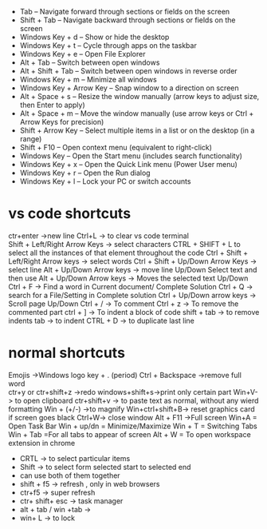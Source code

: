 - Tab – Navigate forward through sections or fields on the screen 
- Shift + Tab – Navigate backward through sections or fields on the screen 
- Windows Key + d – Show or hide the desktop
- Windows Key + t – Cycle through apps on the taskbar 
- Windows Key + e – Open File Explorer
- Alt + Tab – Switch between open windows 
- Alt + Shift + Tab – Switch between open windows in reverse order 
- Windows Key + m – Minimize all windows 
- Windows Key + Arrow Key – Snap window to a direction on screen 
- Alt + Space + s – Resize the window manually (arrow keys to adjust size, then Enter to apply) 
- Alt + Space + m – Move the window manually (use arrow keys or Ctrl + Arrow Keys for precision) 
- Shift + Arrow Key – Select multiple items in a list or on the desktop (in a range) 
- Shift + F10 – Open context menu (equivalent to right-click) 
- Windows Key – Open the Start menu (includes search functionality) 
- Windows Key + x – Open the Quick Link menu (Power User menu)
- Windows Key + r – Open the Run dialog 
- Windows Key + l – Lock your PC or switch accounts
# vs code shortcuts  

ctr+enter ->new line
Ctrl+L -> to clear vs code terminal                                         
 Shift + Left/Right Arrow Keys -> select characters
CTRL + SHIFT + L to select all the instances of that element throughout the code
 Ctrl + Shift + Left/Right Arrow keys -> select words
 Ctrl + Shift + Up/Down Arrow Keys -> select line
 Alt + Up/Down Arrow keys -> move line Up/Down
 Select text and then use Alt + Up/Down Arrow keys -> Moves the selected text Up/Down
 Ctrl + F -> Find a word in Current document/ Complete Solution
 Ctrl + Q -> search for a File/Setting in Complete solution
 Ctrl + Up/Down arrow keys -> Scroll page Up/Down
Ctrl + / -> To comment
Ctrl + z -> To remove the commented part
ctrl + ] -> To indent a block of code
shift + tab -> to remove indents
tab -> to indent
CTRL + D -> to duplicate last line


# normal shortcuts

Emojis ->Windows logo key + . (period)
Ctrl + Backspace   ->remove full word  
ctr+y or ctr+shift+z ->redo
windows+shift+s->print only certain part
Win+V-> to open clipboard
ctr+shift+v -> to paste text as normal, without any wierd formatting
Win + (+/-) ->to magnify 
Win+ctrl+shift+B-> reset graphics card if screen goes black
Ctrl+W-> close window
Alt + F11 ->Full screen
Win+A = Open Task Bar
Win + up/dn = Minimize/Maximize
Win + T = Switching Tabs
Win + Tab =For all tabs to appear of screen
Alt + W = To open workspace extension in chrome

- CRTL -> to select particular items
- Shift -> to select form selected start to selected end
- can use both of them together
- shift + f5 -> refresh , only in web browsers
- ctr+f5 -> super refresh
- ctr+ shift+ esc -> task manager
- alt + tab / win +tab ->
- win+ L -> to lock 